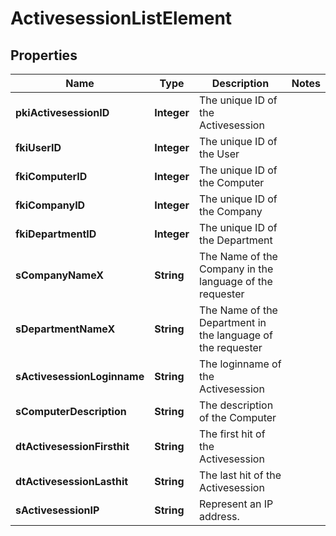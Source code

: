 

# ActivesessionListElement

## Properties

Name | Type | Description | Notes
------------ | ------------- | ------------- | -------------
**pkiActivesessionID** | **Integer** | The unique ID of the Activesession | 
**fkiUserID** | **Integer** | The unique ID of the User | 
**fkiComputerID** | **Integer** | The unique ID of the Computer | 
**fkiCompanyID** | **Integer** | The unique ID of the Company | 
**fkiDepartmentID** | **Integer** | The unique ID of the Department | 
**sCompanyNameX** | **String** | The Name of the Company in the language of the requester | 
**sDepartmentNameX** | **String** | The Name of the Department in the language of the requester | 
**sActivesessionLoginname** | **String** | The loginname of the Activesession | 
**sComputerDescription** | **String** | The description of the Computer | 
**dtActivesessionFirsthit** | **String** | The first hit of the Activesession | 
**dtActivesessionLasthit** | **String** | The last hit of the Activesession | 
**sActivesessionIP** | **String** | Represent an IP address. | 




